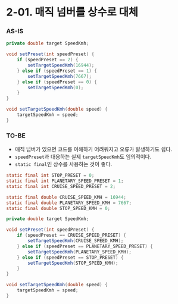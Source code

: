 # 2-01. 매직 넘버를 상수로 대체

### AS-IS

```java
private double target SpeedKmh;

void setPreset(int speedPreset) {
    if (speedPreset == 2) {
        setTargetSpeedKmh(16944);
    } else if (speedPreset == 1) {
        setTargetSpeedKmh(7667);
    } else if (speedPreset == 0) {
        setTargetSpeedKmh(0);
    }
}

void setTargetSpeedKmh(double speed) {
    targetSpeedKmh = speed;
}
```

### TO-BE

- 매직 넘버가 있으면 코드를 이해하기 어려워지고 오류가 발생하기도 쉽다.
- `speedPreset`과 대응하는 실제 `targetSpeedKmh`도 임의적이다.
- `static final`인 상수를 사용하는 것이 좋다.

```java
static final int STOP_PRESET = 0;
static final int PLANETARY_SPEED_PRESET = 1;
static final int CRUISE_SPEED_PRESET = 2;

static final double CRUISE_SPEED_KMH = 16944;
static final double PLANETARY_SPEED_KMH = 7667;
static final double STOP_SPEED_KMH = 0;

private double target SpeedKmh;

void setPreset(int speedPreset) {
    if (speedPreset == CRUISE_SPEED_PRESET) {
        setTargetSpeedKmh(CRUISE_SPEED_KMH);
    } else if (speedPreset == PLANETARY_SPEED_PRESET) {
        setTargetSpeedKmh(PLANETARY_SPEED_KMH);
    } else if (speedPreset == STOP_PRESET) {
        setTargetSpeedKmh(STOP_SPEED_KMH);
    }
}

void setTargetSpeedKmh(double speed) {
    targetSpeedKmh = speed;
}
```
